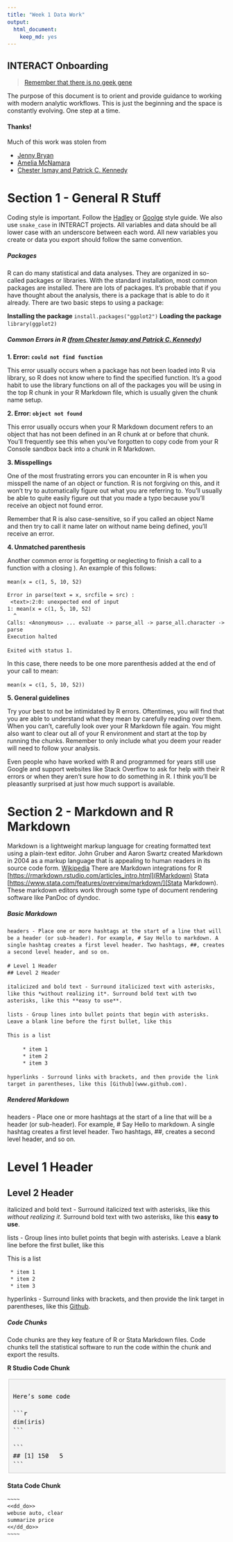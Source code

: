 ```yaml
---
title: "Week 1 Data Work"
output:
  html_document:
    keep_md: yes
---
```




## INTERACT Onboarding

> [Remember that there is no geek gene](http://journals.plos.org/ploscompbiol/article?id=10.1371/journal.pcbi.1006023)

The purpose of this document is to orient and provide guidance to working with modern analytic workflows. This is just the beginning and the space is constantly evolving. One step at a time. 

#### Thanks!

Much of this work was stolen from

- [Jenny Bryan](https://twitter.com/JennyBryan)
- [Amelia McNamara](https://twitter.com/AmeliaMN)
- [Chester Ismay and Patrick C. Kennedy](https://ismayc.github.io/rbasics-book/index.html)

# Section 1 - General R Stuff

Coding style is important. Follow the [Hadley](http://adv-r.had.co.nz/Style.html) or [Goolge](https://google.github.io/styleguide/Rguide.xml) style guide. We also use `snake_case` in INTERACT projects. All variables and data should be all lower case with an underscore between each word. All new variables you create or data you export should follow the same convention. 

##### Packages

R can do many statistical and data analyses. They are organized in so-called packages or libraries. With the standard installation, most common packages are installed. There are lots of packages. It’s probable that if you have thought about the analysis, there is a package that is able to do it already. There are two basic steps to using a package:

**Installing the package**
`install.packages("ggplot2")`
**Loading the package**
`library(ggplot2)`

##### Common Errors in R ([from Chester Ismay and Patrick C. Kennedy](https://ismayc.github.io/rbasics-book/index.html))

**1. Error: `could not find function`**

This error usually occurs when a package has not been loaded into R via library, so R does not know where to find the specified function. It’s a good habit to use the library functions on all of the packages you will be using in the top R chunk in your R Markdown file, which is usually given the chunk name setup.  

**2. Error: `object not found`**

This error usually occurs when your R Markdown document refers to an object that has not been defined in an R chunk at or before that chunk. You’ll frequently see this when you’ve forgotten to copy code from your R Console sandbox back into a chunk in R Markdown.  

**3. Misspellings**

One of the most frustrating errors you can encounter in R is when you misspell the name of an object or function. R is not forgiving on this, and it won’t try to automatically figure out what you are referring to. You’ll usually be able to quite easily figure out that you made a typo because you’ll receive an object not found error.

Remember that R is also case-sensitive, so if you called an object Name and then try to call it name later on without name being defined, you’ll receive an error.

**4. Unmatched parenthesis**

Another common error is forgetting or neglecting to finish a call to a function with a closing ). An example of this follows:

`mean(x = c(1, 5, 10, 52)`  

```
Error in parse(text = x, srcfile = src) :
 <text>:2:0: unexpected end of input
1: mean(x = c(1, 5, 10, 52)
  ^
Calls: <Anonymous> ... evaluate -> parse_all -> parse_all.character -> parse
Execution halted

Exited with status 1.
```

In this case, there needs to be one more parenthesis added at the end of your call to mean:

`mean(x = c(1, 5, 10, 52))`

**5. General guidelines**

Try your best to not be intimidated by R errors. Oftentimes, you will find that you are able to understand what they mean by carefully reading over them. When you can’t, carefully look over your R Markdown file again. You might also want to clear out all of your R environment and start at the top by running the chunks. Remember to only include what you deem your reader will need to follow your analysis.

Even people who have worked with R and programmed for years still use Google and support websites like Stack Overflow to ask for help with their R errors or when they aren’t sure how to do something in R. I think you’ll be pleasantly surprised at just how much support is available.

# Section 2 - Markdown and R Markdown

Markdown is a lightweight markup language for creating formatted text using a plain-text editor. John Gruber and Aaron Swartz created Markdown in 2004 as a markup language that is appealing to human readers in its source code form. [Wikipedia](https://en.wikipedia.org/wiki/Markdown) There are Markdown integrations for R [https://rmarkdown.rstudio.com/articles_intro.html](RMarkdown) Stata [https://www.stata.com/features/overview/markdown/](Stata Markdown). These markdown editors work through some type of document rendering software like PanDoc of dyndoc. 

##### Basic Markdown

```{}
headers - Place one or more hashtags at the start of a line that will be a header (or sub-header). For example, # Say Hello to markdown. A single hashtag creates a first level header. Two hashtags, ##, creates a second level header, and so on.

# Level 1 Header
## Level 2 Header

italicized and bold text - Surround italicized text with asterisks, like this *without realizing it*. Surround bold text with two asterisks, like this **easy to use**.

lists - Group lines into bullet points that begin with asterisks. Leave a blank line before the first bullet, like this

This is a list

     * item 1
     * item 2
     * item 3

hyperlinks - Surround links with brackets, and then provide the link target in parentheses, like this [Github](www.github.com).
```

##### Rendered Markdown

headers - Place one or more hashtags at the start of a line that will be a header (or sub-header). For example, # Say Hello to markdown. A single hashtag creates a first level header. Two hashtags, ##, creates a second level header, and so on.

# Level 1 Header
## Level 2 Header

italicized and bold text - Surround italicized text with asterisks, like this *without realizing it*. Surround bold text with two asterisks, like this **easy to use**.

lists - Group lines into bullet points that begin with asterisks. Leave a blank line before the first bullet, like this

This is a list

     * item 1
     * item 2
     * item 3

hyperlinks - Surround links with brackets, and then provide the link target in parentheses, like this [Github](www.github.com).

##### Code Chunks

Code chunks are they key feature of R or Stata Markdown files. Code chunks tell the statistical software to run the code within the chunk and export the results. 

__R Studio Code Chunk__

![](image1.png)

__Stata Code Chunk__

```{}
~~~~
<<dd_do>>
webuse auto, clear
summarize price
<</dd_do>>
~~~~
```


